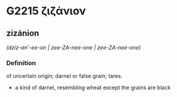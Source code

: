 # G2215 ζιζάνιον

## zizánion

_(dziz-an'-ee-on | zee-ZA-nee-one | zee-ZA-nee-one)_

### Definition

of uncertain origin; darnel or false grain; tares.

- a kind of darnel, resembling wheat except the grains are black

